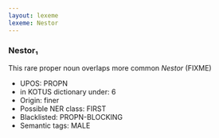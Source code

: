 ```yaml
---
layout: lexeme
lexeme: Nestor
---
```


###  Nestor₁

This rare proper noun overlaps more common *Nestor* (FIXME)
* UPOS:  PROPN
* in KOTUS dictionary under:  6
* Origin:  finer
* Possible NER class:  FIRST
* Blacklisted:  PROPN-BLOCKING
* Semantic tags:  MALE


